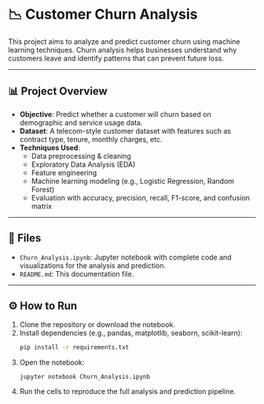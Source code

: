 # 📉 Customer Churn Analysis

This project aims to analyze and predict customer churn using machine learning techniques. Churn analysis helps businesses understand why customers leave and identify patterns that can prevent future loss.

---

## 📊 Project Overview

- **Objective**: Predict whether a customer will churn based on demographic and service usage data.
- **Dataset**: A telecom-style customer dataset with features such as contract type, tenure, monthly charges, etc.
- **Techniques Used**:
  - Data preprocessing & cleaning
  - Exploratory Data Analysis (EDA)
  - Feature engineering
  - Machine learning modeling (e.g., Logistic Regression, Random Forest)
  - Evaluation with accuracy, precision, recall, F1-score, and confusion matrix

---

## 📁 Files

- `Churn_Analysis.ipynb`: Jupyter notebook with complete code and visualizations for the analysis and prediction.
- `README.md`: This documentation file.

---

## ⚙️ How to Run

1. Clone the repository or download the notebook.
2. Install dependencies (e.g., pandas, matplotlib, seaborn, scikit-learn):
   ```bash
   pip install -r requirements.txt
   ```
3. Open the notebook:
   ```
   jupyter notebook Churn_Analysis.ipynb
   ```
5. Run the cells to reproduce the full analysis and prediction pipeline.
